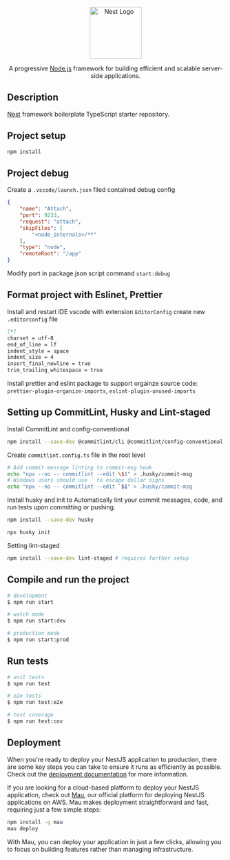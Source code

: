 <p align="center">
  <a href="http://nestjs.com/" target="blank"><img src="https://nestjs.com/img/logo-small.svg" width="120" alt="Nest Logo" /></a>
</p>

<p align="center">A progressive <a href="http://nodejs.org" target="_blank">Node.js</a> framework for building efficient and scalable server-side applications.</p>
  <p align="center">

## Description

[Nest](https://github.com/nestjs/nest) framework boilerplate TypeScript starter repository.

## Project setup

```bash
npm install
```

## Project debug

Create a `.vscode/launch.json` filed contained debug config

```json
{
    "name": "Attach",
    "port": 9233,
    "request": "attach",
    "skipFiles": [
        "<node_internals>/**"
    ],
    "type": "node",
    "remoteRoot": "/app"
}
```

Modify port in package.json script command `start:debug`

## Format project with Eslinet, Prettier

Install and restart IDE vscode with extension `EditorConfig` create new `.editorconfig` file

```md
[*]
charset = utf-8
end_of_line = lf
indent_style = space
indent_size = 4
insert_final_newline = true
trim_trailing_whitespace = true
```

Install prettier and eslint package to support orgainze source code: `prettier-plugin-organize-imports`, `eslint-plugin-unused-imports`

## Setting up CommitLint, Husky and Lint-staged

Install CommitLint and config-conventional

```bash
npm install --save-dev @commitlint/cli @commitlint/config-conventional @commitlint/types conventional-changelog-atom
```

Create `commitlint.config.ts` file in the root level

```bash
# Add commit message linting to commit-msg hook
echo "npx --no -- commitlint --edit \$1" > .husky/commit-msg
# Windows users should use ` to escape dollar signs
echo "npx --no -- commitlint --edit `$1" > .husky/commit-msg
```

Install husky and init to Automatically lint your commit messages, code, and run tests upon committing or pushing.

```bash
npm install --save-dev husky
```

```bash
npx husky init
```

Setting lint-staged

```bash
npm install --save-dev lint-staged # requires further setup
```



## Compile and run the project

```bash
# development
$ npm run start

# watch mode
$ npm run start:dev

# production mode
$ npm run start:prod
```

## Run tests

```bash
# unit tests
$ npm run test

# e2e tests
$ npm run test:e2e

# test coverage
$ npm run test:cov
```

## Deployment

When you're ready to deploy your NestJS application to production, there are some key steps you can take to ensure it runs as efficiently as possible. Check out the [deployment documentation](https://docs.nestjs.com/deployment) for more information.

If you are looking for a cloud-based platform to deploy your NestJS application, check out [Mau](https://mau.nestjs.com), our official platform for deploying NestJS applications on AWS. Mau makes deployment straightforward and fast, requiring just a few simple steps:

```bash
npm install -g mau
mau deploy
```

With Mau, you can deploy your application in just a few clicks, allowing you to focus on building features rather than managing infrastructure.
